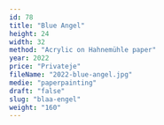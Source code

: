 ```yaml
---
id: 78
title: "Blue Angel"
height: 24
width: 32
method: "Acrylic on Hahnemühle paper"
year: 2022
price: "Privateje"
fileName: "2022-blue-angel.jpg"
medie: "paperpainting"
draft: "false"
slug: "blaa-engel"
weight: "160"
---
```

